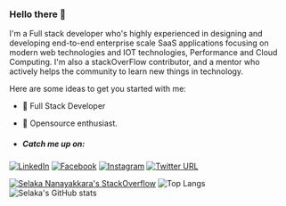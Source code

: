 ### Hello there 👋

I'm a Full stack developer who's highly experienced in designing and developing end-to-end enterprise scale SaaS applications focusing on modern web technologies and IOT technologies, Performance and Cloud Computing. I'm also a stackOverFlow contributor, and a mentor who actively helps the community to learn new things in technology.

Here are some ideas to get you started with me:
- 🔭 Full Stack Developer
- 🌱 Opensource enthusiast.
 
- <h5>Catch me up on:</h5> 
<a href="https://www.linkedin.com/in/selaka-nanayakkara-7b0a4a56/" target="_blank"><img src="https://img.shields.io/badge/LinkedIn-%230077B5.svg?&style=flat-square&logo=linkedin&logoColor=white" alt="LinkedIn"></a>
<a href="https://www.facebook.com/profile.php?id=100002950452810" target="_blank"><img src="https://img.shields.io/badge/Facebook-%231877F2.svg?&style=flat-square&logo=facebook&logoColor=white" alt="Facebook"></a>
<a href="https://www.instagram.com/selaa.online/" target="_blank"><img src="https://img.shields.io/badge/Instagram-%23E4405F.svg?&style=flat-square&logo=instagram&logoColor=white" alt="Instagram"></a>
[![Twitter URL](https://img.shields.io/twitter/url/https/twitter.com/bukotsunikki.svg?style=social&label=Follow%20%40SelakaKithmal)](https://twitter.com/SelakaKithmal)



[![Selaka Nanayakkara's StackOverflow](https://github-readme-stackoverflow.vercel.app/?userID=4672460&theme=dark)](https://stackoverflow.com/users/4672460/selaka-nanayakkara)
![Top Langs](https://github-readme-stats.vercel.app/api/top-langs/?username=SelakaKithmal&theme=radical)<br>
![Selaka's GitHub stats](https://github-readme-stats.vercel.app/api?username=SelakaKithmal&show_icons=true&theme=radical)

